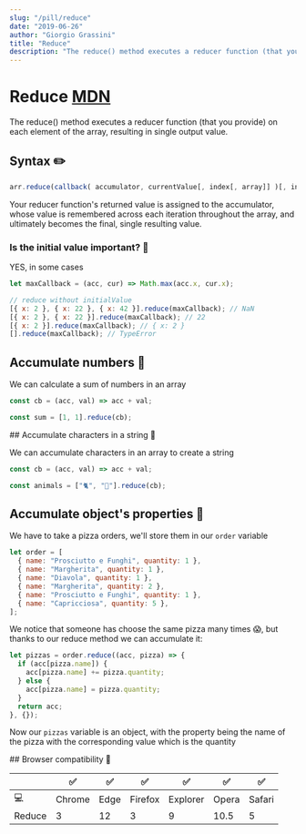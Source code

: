 ```yaml
---
slug: "/pill/reduce"
date: "2019-06-26"
author: "Giorgio Grassini"
title: "Reduce"
description: "The reduce() method executes a reducer function (that you provide) on each element of the array, resulting in single output value."
---
```


# Reduce [MDN](https://developer.mozilla.org/en-US/docs/Web/JavaScript/Reference/Global_Objects/Array/Reduce)

The reduce() method executes a reducer function (that you provide) on each element of the array, resulting in single output value.

## Syntax ✏️

```js
arr.reduce(callback( accumulator, currentValue[, index[, array]] )[, initialValue])
```

Your reducer function's returned value is assigned to the accumulator, whose value is remembered across each iteration throughout the array, and ultimately becomes the final, single resulting value.

### Is the initial value important? 🤔

YES, in some cases

```js
let maxCallback = (acc, cur) => Math.max(acc.x, cur.x);

// reduce without initialValue
[{ x: 2 }, { x: 22 }, { x: 42 }].reduce(maxCallback); // NaN
[{ x: 2 }, { x: 22 }].reduce(maxCallback); // 22
[{ x: 2 }].reduce(maxCallback); // { x: 2 }
[].reduce(maxCallback); // TypeError
```

## Accumulate numbers 🔢

We can calculate a sum of numbers in an array

```js
const cb = (acc, val) => acc + val;

const sum = [1, 1].reduce(cb);
```

## Accumulate characters in a string 🎻

We can accumulate characters in an array to create a string

```js
const cb = (acc, val) => acc + val;

const animals = ["🐈", "🦮"].reduce(cb);
```

## Accumulate object's properties 🍕

We have to take a pizza orders, we'll store them in our `order` variable

```js
let order = [
  { name: "Prosciutto e Funghi", quantity: 1 },
  { name: "Margherita", quantity: 1 },
  { name: "Diavola", quantity: 1 },
  { name: "Margherita", quantity: 2 },
  { name: "Prosciutto e Funghi", quantity: 1 },
  { name: "Capricciosa", quantity: 5 },
];
```

We notice that someone has choose the same pizza many times 😱,
but thanks to our reduce method we can accumulate it:

```js
let pizzas = order.reduce((acc, pizza) => {
  if (acc[pizza.name]) {
    acc[pizza.name] += pizza.quantity;
  } else {
    acc[pizza.name] = pizza.quantity;
  }
  return acc;
}, {});
```

Now our `pizzas` variable is an object, with the property being the name of the pizza
with the corresponding value which is the quantity

## Browser compatibility 🔌

|        | ✅     | ✅   | ✅      | ✅       | ✅    | ✅     |
| ------ | ------ | ---- | ------- | -------- | ----- | ------ |
| 💻     | Chrome | Edge | Firefox | Explorer | Opera | Safari |
| Reduce | 3      | 12   | 3       | 9        | 10.5  | 5      |
